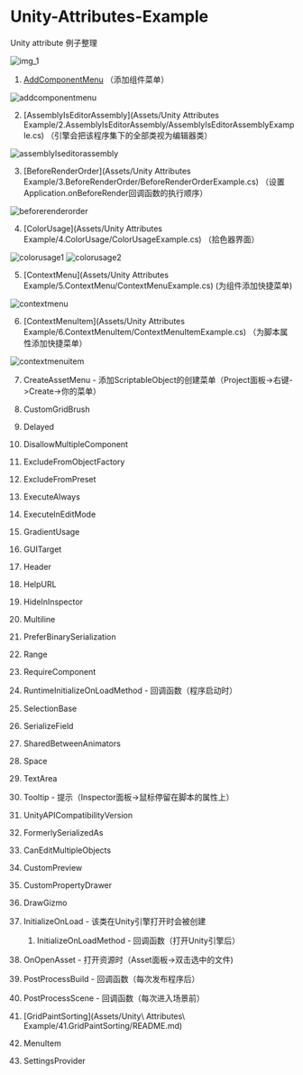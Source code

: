 # Unity-Attributes-Example

 Unity attribute 例子整理

![img_1](img/example_list.jpg)

1. [AddComponentMenu](Assets/Unity%20Attributes%20Example/1.AddComponentMenu/AddComponentMenuExample.cs) （添加组件菜单）

![addcomponentmenu](img/addcomponentmenu.jpg)
 
2. [AssemblyIsEditorAssembly](Assets/Unity Attributes Example/2.AssemblyIsEditorAssembly/AssemblyIsEditorAssemblyExample.cs) （引擎会把该程序集下的全部类视为编辑器类）

![assemblyIseditorassembly](img/assemblyIseditorassembly.gif)

3. [BeforeRenderOrder](Assets/Unity Attributes Example/3.BeforeRenderOrder/BeforeRenderOrderExample.cs) （设置Application.onBeforeRender回调函数的执行顺序）

![beforerenderorder](img/beforerenderorder.jpg)

4. [ColorUsage](Assets/Unity Attributes Example/4.ColorUsage/ColorUsageExample.cs) （拾色器界面）

![colorusage1](img/colorusage1.jpg)
![colorusage2](img/colorusage2.jpg)

5. [ContextMenu](Assets/Unity Attributes Example/5.ContextMenu/ContextMenuExample.cs) (为组件添加快捷菜单)

![contextmenu](img/contextmenu.gif)

6. [ContextMenuItem](Assets/Unity Attributes Example/6.ContextMenuItem/ContextMenuItemExample.cs)  （为脚本属性添加快捷菜单）

![contextmenuitem](img/contextmenuitem.gif)

7. CreateAssetMenu - 添加ScriptableObject的创建菜单（Project面板->右键->Create->你的菜单）

8. CustomGridBrush

9. Delayed

10. DisallowMultipleComponent

11. ExcludeFromObjectFactory

12. ExcludeFromPreset

13. ExecuteAlways

14. ExecuteInEditMode

15. GradientUsage

16. GUITarget

17. Header

18. HelpURL

19. HideInInspector

20. Multiline

21. PreferBinarySerialization

22. Range

23. RequireComponent

24. RuntimeInitializeOnLoadMethod - 回调函数（程序启动时）

25. SelectionBase

26. SerializeField

27. SharedBetweenAnimators

28. Space

29. TextArea

30. Tooltip - 提示（Inspector面板->鼠标停留在脚本的属性上）

31. UnityAPICompatibilityVersion

32. FormerlySerializedAs

33. CanEditMultipleObjects

34. CustomPreview

35. CustomPropertyDrawer

36. DrawGizmo

37. InitializeOnLoad - 该类在Unity引擎打开时会被创建

	1. InitializeOnLoadMethod - 回调函数（打开Unity引擎后）

38. OnOpenAsset - 打开资源时（Asset面板->双击选中的文件)

39. PostProcessBuild - 回调函数（每次发布程序后）

40. PostProcessScene - 回调函数（每次进入场景前）

41. [GridPaintSorting](Assets/Unity\ Attributes\ Example/41.GridPaintSorting/README.md)

42. MenuItem

43. SettingsProvider 
